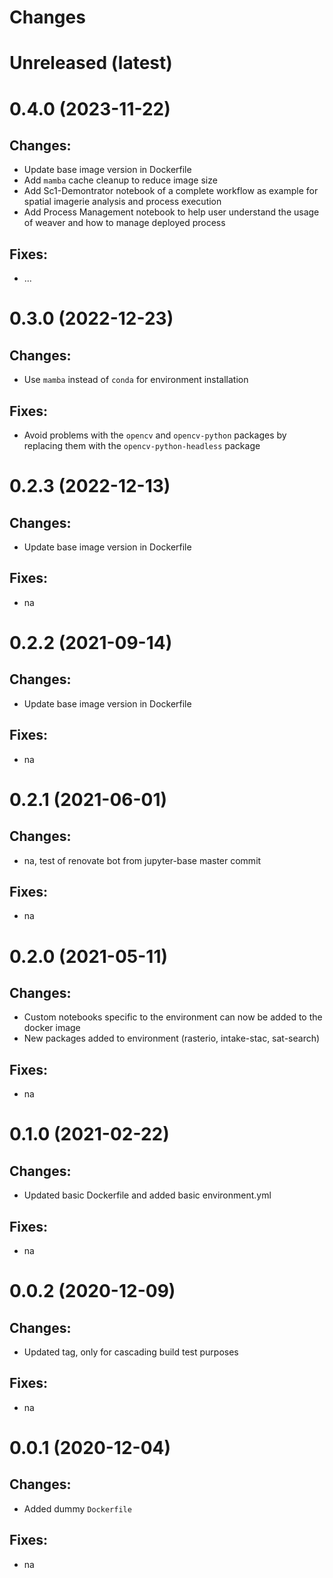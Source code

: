 Changes
=======

Unreleased (latest)
===================
0.4.0 (2023-11-22)
===================
Changes:
--------
- Update base image version in Dockerfile
- Add `mamba` cache cleanup to reduce image size
- Add Sc1-Demontrator notebook of a complete workflow as example for spatial imagerie analysis and process execution
- Add Process Management notebook to help user understand the usage of weaver and how to manage deployed process

Fixes:
------
- ...

0.3.0 (2022-12-23)
===================

Changes:
--------
- Use `mamba` instead of `conda` for environment installation

Fixes:
------
- Avoid problems with the `opencv` and `opencv-python` packages by replacing them with the `opencv-python-headless` package

0.2.3 (2022-12-13)
===================

Changes:
--------
- Update base image version in Dockerfile

Fixes:
------
- na
  
0.2.2 (2021-09-14)
===================

Changes:
--------
- Update base image version in Dockerfile

Fixes:
------
- na

0.2.1 (2021-06-01)
===================

Changes:
--------
- na, test of renovate bot from jupyter-base master commit

Fixes:
------
- na
  
0.2.0 (2021-05-11)
===================

Changes:
--------
- Custom notebooks specific to the environment can now be added to the docker image
- New packages added to environment (rasterio, intake-stac, sat-search)

Fixes:
------
- na

0.1.0 (2021-02-22)
===================

Changes:
--------
- Updated basic Dockerfile and added basic environment.yml

Fixes:
------
- na

0.0.2 (2020-12-09)
===================

Changes:
--------
- Updated tag, only for cascading build test purposes

Fixes:
------
- na

0.0.1 (2020-12-04)
===================

Changes:
--------
- Added dummy `Dockerfile`

Fixes:
------
- na